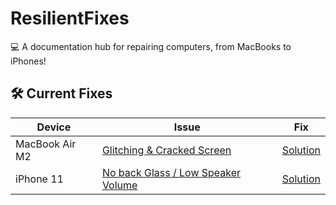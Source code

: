 # ResilientFixes  
💻 A documentation hub for repairing computers, from MacBooks to iPhones!  

## 🛠️ Current Fixes  
| Device       | Issue                           | Fix                           |  
|--------------|---------------------------------|-------------------------------|  
| MacBook Air M2 | [Glitching & Cracked Screen](MacBook_Air_M2/ISSUE.md) | [Solution](MacBook_Air_M2/FIX.md) |  
| iPhone 11    | [No back Glass / Low Speaker Volume](iPhone_11/ISSUE.md) | [Solution](iPhone_11/FIX.md) |  

